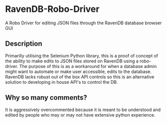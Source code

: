 # RavenDB-Robo-Driver
A Robo Driver for editing JSON files through the RavenDB database browser GUI

## Description
Primarilly utilising the Selenium Python library, this is a proof of concept of the ability to make edits to JSON files stored on RavenDB using a robo-driver. The purpose of this is as a workaround for when a database admin might want to automate or make user accessible, edits to the database. RavenDB lacks robust out of the box API controls so this is an alternative solution to developing in house API's to control the DB. 

## Why so many comments?
It is aggressively overcommented because it is meant to be understood and edited by people who may or may not have extensive python experience. 
